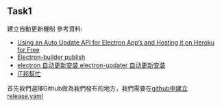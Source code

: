 ## Task1
建立自動更新機制
參考資料: 
- [Using an Auto Update API for Electron App’s and Hosting it on Heroku for Free](https://medium.com/@dtee/auto-update-api-for-electron-apps-with-dotnet-hosting-it-on-heroku-for-free-6eec86cfba5e)
- [Electron-builder publish](https://www.electron.build/configuration/publish)
- [electron 自动更新安装 electron-updater 自动更新安装](https://juejin.cn/post/7202904269536133178)
- [IT邦幫忙](https://ithelp.ithome.com.tw/articles/10253168)

首先我們選擇Github做為我們發布的地方，我們需要在[github中建立release.yaml](https://docs.github.com/zh/repositories/releasing-projects-on-github/managing-releases-in-a-repository)